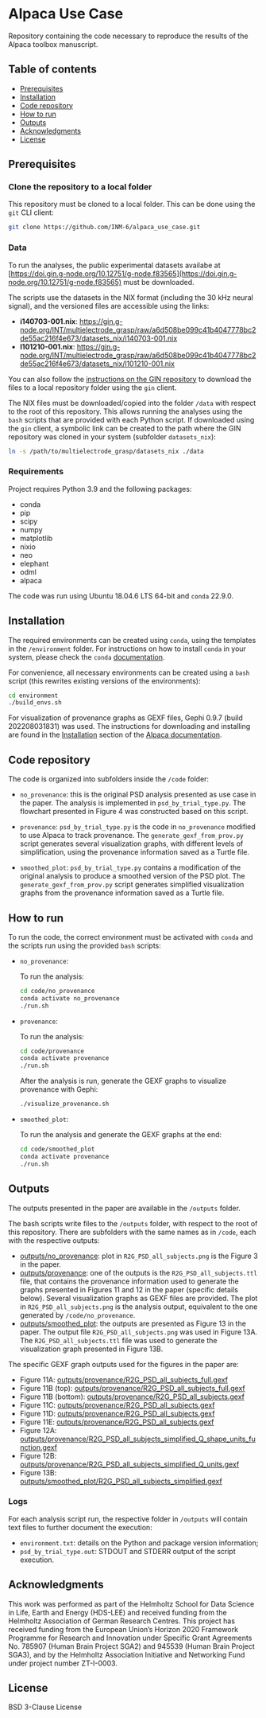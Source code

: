 # Alpaca Use Case

Repository containing the code necessary to reproduce the results of the 
Alpaca toolbox manuscript.


## Table of contents
  - [Prerequisites](#prerequisites)
  - [Installation](#installation)
  - [Code repository](#code-repository)
  - [How to run](#how-to-run)
  - [Outputs](#outputs)
  - [Acknowledgments](#acknowledgments)
  - [License](#license)


## Prerequisites


### Clone the repository to a local folder

This repository must be cloned to a local folder. This can be done using the 
`git` CLI client:

```bash
git clone https://github.com/INM-6/alpaca_use_case.git
```


### Data

To run the analyses, the public experimental datasets availabe at 
[https://doi.gin.g-node.org/10.12751/g-node.f83565](https://doi.gin.g-node.org/10.12751/g-node.f83565)
must be downloaded.

The scripts use the datasets in the NIX format (including the 30 kHz neural
signal), and the versioned files are accessible using the links:

* **i140703-001.nix**: <https://gin.g-node.org/INT/multielectrode_grasp/raw/a6d508be099c41b4047778bc2de55ac216f4e673/datasets_nix/i140703-001.nix>
* **l101210-001.nix**: <https://gin.g-node.org/INT/multielectrode_grasp/raw/a6d508be099c41b4047778bc2de55ac216f4e673/datasets_nix/l101210-001.nix>

You can also follow the [instructions on the GIN repository](https://gin.g-node.org/INT/multielectrode_grasp)
to download the files to a local repository folder using the `gin` client.

The NIX files must be downloaded/copied into the folder `/data` with respect
to the root of this repository. This allows running the analyses using the
`bash` scripts that are provided with each Python script. If downloaded using
the `gin` client, a symbolic link can be created to the path where the GIN
repository was cloned in your system (subfolder `datasets_nix`):

```bash
ln -s /path/to/multielectrode_grasp/datasets_nix ./data
```


### Requirements

Project requires Python 3.9 and the following packages:

- conda
- pip
- scipy
- numpy
- matplotlib
- nixio
- neo
- elephant
- odml
- alpaca

The code was run using Ubuntu 18.04.6 LTS 64-bit and `conda` 22.9.0.


## Installation

The required environments can be created using `conda`, using the templates in
the `/environment` folder. For instructions on how to install `conda` in your
system, please check the `conda` [documentation](https://conda.io/projects/conda/en/latest/user-guide/install/index.html). 

For convenience, all necessary environments can be created using a `bash`
script (this rewrites existing versions of the environments):

```bash
cd environment
./build_envs.sh
```

For visualization of provenance graphs as GEXF files, Gephi 0.9.7 (build 
202208031831) was used. The instructions for downloading and installing are
found in the [Installation](https://alpaca-prov.readthedocs.io/en/latest/install.html#external-tools-for-provenance-visualization) section of the 
[Alpaca documentation](https://alpaca-prov.readthedocs.io/).


## Code repository

The code is organized into subfolders inside the `/code` folder:

* `no_provenance`: this is the original PSD analysis presented as use case
   in the paper. The analysis is implemented in `psd_by_trial_type.py`. The
   flowchart presented in Figure 4 was constructed based on this script.

* `provenance`: `psd_by_trial_type.py` is the code in `no_provenance` modified 
  to use Alpaca to track provenance. The `generate_gexf_from_prov.py` script 
  generates several visualization graphs, with different levels of 
  simplification, using the provenance information saved as a Turtle file.

* `smoothed_plot`: `psd_by_trial_type.py` contains a modification of the 
  original analysis to produce a smoothed version of the PSD plot. The 
  `generate_gexf_from_prov.py` script generates simplified visualization 
  graphs from the provenance information saved as a Turtle file.


## How to run

To run the code, the correct environment must be activated with `conda` and
the scripts run using the provided `bash` scripts:

* `no_provenance`:

   To run the analysis:

   ```bash
   cd code/no_provenance
   conda activate no_provenance
   ./run.sh
   ```

* `provenance`:

   To run the analysis:

   ```bash
   cd code/provenance
   conda activate provenance
   ./run.sh
   ```
  
   After the analysis is run, generate the GEXF graphs to visualize provenance
   with Gephi:

   ```bash
   ./visualize_provenance.sh
   ```

* `smoothed_plot`:

   To run the analysis and generate the GEXF graphs at the end:

   ```bash
   cd code/smoothed_plot
   conda activate provenance
   ./run.sh
   ```

## Outputs

The outputs presented in the paper are available in the `/outputs` folder.

The bash scripts write files to the `/outputs` folder, with respect to
the root of this repository. There are subfolders with the same names as
in `/code`, each with the respective outputs:

* [outputs/no_provenance](outputs/no_provenance): plot in 
  `R2G_PSD_all_subjects.png` is the Figure 3 in the paper.  
* [outputs/provenance](outputs/provenance): one of the outputs is the
  `R2G_PSD_all_subjects.ttl` file, that contains the provenance information 
  used to generate the graphs presented in Figures 11 and 12 in the paper
  (specific details below). Several visualization graphs as GEXF files are 
  provided. The plot in `R2G_PSD_all_subjects.png` is the analysis output, 
  equivalent to the one generated by `/code/no_provenance`.
* [outputs/smoothed_plot](outputs/smoothed_plot): the outputs are presented as 
  Figure 13 in the paper. The output file `R2G_PSD_all_subjects.png` was used 
  in Figure 13A. The `R2G_PSD_all_subjects.ttl` file was used to generate the 
  visualization graph presented in Figure 13B.  


The specific GEXF graph outputs used for the figures in the paper are:

* Figure 11A: [outputs/provenance/R2G_PSD_all_subjects_full.gexf](outputs/provenance/R2G_PSD_all_subjects_full.gexf)
* Figure 11B (top): [outputs/provenance/R2G_PSD_all_subjects_full.gexf](outputs/provenance/R2G_PSD_all_subjects_full.gexf)
* Figure 11B (bottom): [outputs/provenance/R2G_PSD_all_subjects.gexf](outputs/provenance/R2G_PSD_all_subjects.gexf)
* Figure 11C: [outputs/provenance/R2G_PSD_all_subjects.gexf](outputs/provenance/R2G_PSD_all_subjects.gexf)
* Figure 11D: [outputs/provenance/R2G_PSD_all_subjects.gexf](outputs/provenance/R2G_PSD_all_subjects.gexf)
* Figure 11E: [outputs/provenance/R2G_PSD_all_subjects.gexf](outputs/provenance/R2G_PSD_all_subjects.gexf)
* Figure 12A: [outputs/provenance/R2G_PSD_all_subjects_simplified_Q_shape_units_function.gexf](outputs/provenance/R2G_PSD_all_subjects_simplified_Q_shape_units_function.gexf)
* Figure 12B: [outputs/provenance/R2G_PSD_all_subjects_simplified_Q_units.gexf](outputs/provenance/R2G_PSD_all_subjects_simplified_Q_units.gexf)
* Figure 13B: [outputs/smoothed_plot/R2G_PSD_all_subjects_simplified.gexf](outputs/smoothed_plot/R2G_PSD_all_subjects_simplified.gexf)


### Logs

For each analysis script run, the respective folder in `/outputs` will 
contain text files to further document the execution:
* `environment.txt`: details on the Python and package version information;
* `psd_by_trial_type.out`: STDOUT and STDERR output of the script execution.


## Acknowledgments

This work was performed as part of the Helmholtz School for Data Science in 
Life, Earth and Energy (HDS-LEE) and received funding from the Helmholtz 
Association of German Research Centres. This project has received funding from 
the European Union’s Horizon 2020 Framework Programme for Research and 
Innovation under Specific Grant Agreements No. 785907 (Human Brain Project 
SGA2) and 945539 (Human Brain Project SGA3), and by the Helmholtz Association 
Initiative and Networking Fund under project number ZT-I-0003.


## License

BSD 3-Clause License
